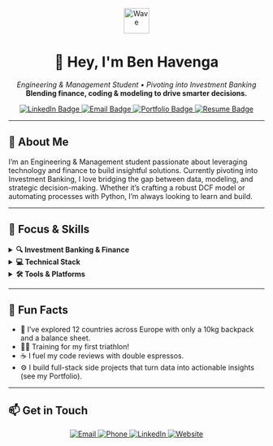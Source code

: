 <p align="center">
  <img src="https://media.giphy.com/media/26ufdipQqU2lhNA4g/giphy.gif" alt="Wave" width="50"/>  
</p>

<h1 align="center">👋 Hey, I'm Ben Havenga</h1>
<p align="center">
  <em>Engineering & Management Student&nbsp;• Pivoting into Investment Banking</em><br/>
  <strong>Blending finance, coding & modeling to drive smarter decisions.</strong>
</p>

<p align="center">
  <a href="https://www.linkedin.com/in/benhavenga" target="_blank">
    <img src="https://img.shields.io/badge/LinkedIn-Ben%20Havenga-blue?style=for-the-badge&logo=linkedin" alt="LinkedIn Badge"/>
  </a>
  <a href="mailto:ben.havenga@icloud.com">
    <img src="https://img.shields.io/badge/Email-ben.havenga@icloud.com-red?style=for-the-badge&logo=gmail" alt="Email Badge"/>
  </a>
  <a href="https://havenga.xyz" target="_blank">
    <img src="https://img.shields.io/badge/Portfolio-Visit%20Site-black?style=for-the-badge&logo=vercel" alt="Portfolio Badge"/>
  </a>
  <a href="https://havenga.xyz/CV.pdf" target="_blank">
    <img src="https://img.shields.io/badge/Resume-Download-brightgreen?style=for-the-badge&logo=readthedocs" alt="Resume Badge"/>
  </a>
</p>

---

## 🚀 About Me
I’m an Engineering & Management student passionate about leveraging technology and finance to build insightful solutions. Currently pivoting into Investment Banking, I love bridging the gap between data, modeling, and strategic decision-making. Whether it’s crafting a robust DCF model or automating processes with Python, I’m always looking to learn and build.

---

## 💼 Focus & Skills

<details>
  <summary><strong>🔍 Investment Banking & Finance</strong></summary>
  
  - **Valuation:** DCF, LBO, Trading & Transaction Comps  
  - **Analysis:** M&A, Pitch Decks, Financial Modeling  
  - **Research:** Market analysis, industry trends, deal sourcing  
</details>

<details>
  <summary><strong>💻 Technical Stack</strong></summary>
  
  - **Languages:** Python, JavaScript (ES6+), SQL, VBA  
  - **Frameworks/Libraries:** Next.js, React, Node.js, Flask  
  - **Data & Analytics:** Pandas, NumPy, Scikit-learn, Tableau  
  - **Tools & Platforms:** Excel (Advanced), Capital IQ, FactSet, Firebase, Git, GitHub Actions  
  - **Cloud / DevOps:** Vercel, Docker, CI/CD pipelines  
</details>

<details>
  <summary><strong>🛠️ Tools & Platforms</strong></summary>
  
  | :gear: Tools                | :bar_chart: Platforms       |
  | --------------------------- | --------------------------- |
  | Excel (Advanced)            | Capital IQ                  |
  | Tableau                     | FactSet                     |
  | AWS (S3, Lambda)            | Git/GitHub                  |
  | Docker                      | Firebase                    |
  | Visual Studio Code          | Figma (basic UI/UX)         |
</details>


---

## 🎉 Fun Facts

- 🧳 I’ve explored 12 countries across Europe with only a 10kg backpack and a balance sheet.  
- 🏊‍♂️ Training for my first triathlon!  
- ☕ I fuel my code reviews with double espressos.  
- ⚙️ I build full-stack side projects that turn data into actionable insights (see my Portfolio).

---


## 📫 Get in Touch

<p align="center">
  <a href="mailto:ben.havenga@icloud.com" target="_blank">
    <img src="https://img.shields.io/badge/✉️%20Email-ben.havenga@icloud.com-1DA1F2?style=flat-square&logo=gmail" alt="Email" />
  </a>
  <a href="tel:+353851423744" target="_blank">
    <img src="https://img.shields.io/badge/📞%20Call-%2B353%2085%20142%203744-34A853?style=flat-square&logo=phone" alt="Phone" />
  </a>
  <a href="https://www.linkedin.com/in/benhavenga" target="_blank">
    <img src="https://img.shields.io/badge/🔗%20LinkedIn-Connect-0A66C2?style=flat-square&logo=linkedin" alt="LinkedIn" />
  </a>
  <a href="https://havenga.xyz" target="_blank">
    <img src="https://img.shields.io/badge/🌐%20Website-Visit%20Site-000000?style=flat-square&logo=vercel" alt="Website" />
  </a>
</p>
